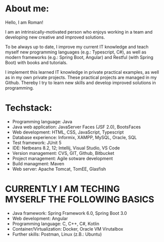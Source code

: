 # About me:
Hello, I am Roman!

I am an intrinsically-motivated person who enjoys working in a team and developing new creative and improved solutions.

To be always up to date, I improve my current IT knowledge and teach myself new programming languages 
(e.g.: Typescript, C#), as well as modern frameworks (e.g.: Spring Boot, Angular) 
and Restful (with Spring Boot) with books and tutorials.

I implement this learned IT knowledge in private practical examples, as well as in my own private projects. 
These practical projects are managed in my Github. 
Thereby I try to learn new skills and develop improved solutions in programming.

# Techstack:
- Programming language: Java
- Java web application: JavaServer Faces (JSF 2.0), BootsFaces
- Web development: HTML, CSS, JavaScript, Typescript
- Database experience: Informix, XAMPP, MySQL, Oracle, SQL
- Test framework: JUnit 5
- IDE: Netbeans 8.2, 12; Intellij, Visual Studio, VS Code
- Version management: CVS, GIT, Github, Bitbucket
- Project management: Agile sotware development
- Build managment: Maven
- Web server: Apache Tomcat, TomEE, Glasfish

# CURRENTLY I AM TECHING MYSERLF THE FOLLOWING BASICS
- Java framework: Spring Framework 6.0, Spring Boot 3.0
- Web development: Angular
- Programming language: C, C++, C#, Kotlin
- Container/Virtualization: Docker, Oracle VM Virutalbox
- Further skills: Postman, Linux (z.B.: Ubuntu)
